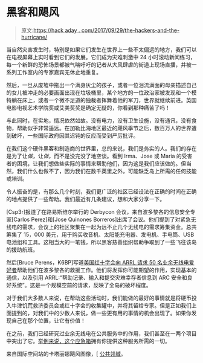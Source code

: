 # 黑客和飓风

> 原文:[https://hack aday . com/2017/09/29/the-hackers-and-the-hurricane/](https://hackaday.com/2017/09/29/the-hackers-and-the-hurricane/)

当自然灾害发生时，特别是如果它们发生在世界上一些不太偏远的地方，我们可以在电视屏幕上实时看到它们的发展。它们成为灾难刺激中 24 小时滚动新闻练习，每一个新鲜的恐怖场景都被气喘吁吁的记者从大风肆虐的街道上现场直播，并被一系列工作室内的专家嘉宾无休止地重复。

然后，一旦从废墟中拖出一个满身灰尘的孩子，或者一位泪流满面的母亲描述自己的女儿被冲走的必要画面出现在垃圾桶里，某个地方的一位政治家被发现和一个模特躺在床上，或者一个微不足道的独裁者挥舞着他的军刀，世界就继续前进。英国电影电视艺术学院奖或艾美奖奖是确定无疑的，你看到那种痛苦了吗！

与此同时，在实地，情况依然如故。没有电力，没有卫生设施，没有通讯，没有食物，帮助似乎非常遥远。在加勒比海地区最近的飓风季节之后，数百万人的世界遭到破坏，一些国际政府因其迟钝的反应而受到严厉批评。

在我们这个硬件黑客和制造商的世界里，总的来说，我们是务实的人。我们的存在是为了让*做*，让*做*，而不是没完没了地空谈。看到 Irma、Jose 或 Maria 的受害者的困境，让我们想做些实际的事情来帮助他们，因为这是我们应该做的。但当然，我们什么也做不了，因为我们在数千英里之外，可能缺乏岛上所需的任何技能或培训。

令人振奋的是，有那么几个时刻，我们更广泛的社区已经设法在正确的时间在正确的地点提供了一些帮助。我们最近有几条建议，想和大家分享一下。

[Csp3r]报道了在路易斯维尔举行的 Derbycon 会议，来自波多黎各的信息安全专家[Carlos Perez]和[Jose Quinones Borreros]出席了会议。他们提到了对紧急无线电的需求，会议上的社区聚集在一起为远不止几个无线电的需求筹集资金。总共筹集了 15，000 美元，用于购买收音机、太阳能充电器、发电机、手电筒、USB 电池组和工具。这相当大的一笔钱，所以黑客慈善组织帮助争取到了一些飞往该岛的援助航班。

然后[Bruce Perens，K6BP]写道[美国红十字会向 ARRL 请求 50 名业余无线电爱好者](http://www.arrl.org/news/american-red-cross-asks-arrl-s-assistance-with-puerto-rico-relief-effort)帮助他们在波多黎各的救援工作。他们将发挥你可能期望的作用，实现基本的通信，以及引用 ARRL:“帮助记录、输入和提交灾难幸存者信息到 ARC 安全和良好系统”。这是一个规模空前的请求，反映了全岛的破坏程度。

对于我们大多数人来说，在帮助这些活动时，我们能做的最好的事情就是将硬币投入牛津饥荒救济委员会或红十字会的收集罐中，并将其留给专家。但是正如我们上面提到的，对我们中的少数人来说，做一些更有用的事情的机会出现了。如果你发现自己在那个位置，让它有价值！

在之前，我们已经研究过业余无线电在公共服务中的作用，我们甚至在一两个项目中突出了它。[举例来说，这个应急箱](https://hackaday.com/2017/09/09/a-ham-radio-go-box-packed-with-functionality/)拥有你提供这种服务所需的一切。

来自国际空间站的卡塔丽娜飓风图像，[ [公共领域](https://commons.wikimedia.org/wiki/File:Cyclone_Catarina_from_the_ISS_on_March_26_2004.JPG)。